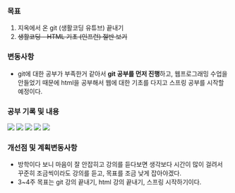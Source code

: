 ### 목표
1. 지옥에서 온 git (생활코딩 유튜브) 끝내기
2. ~~생활코딩 - HTML 기초 (인프런) 절반 보기~~

### 변동사항
- git에 대한 공부가 부족한거 같아서 **git 공부를 먼저 진행**하고, 웹프로그래밍 수업을 안들었기 때문에 html을 공부해서 웹에 대한 기초를 다지고 스프링 공부를 시작할 예정이다.

### 공부 기록 및 내용
![](https://velog.velcdn.com/images/gyuseon/post/5d23f455-74eb-41ce-b9db-05bfc46a11f3/image.png)
![](https://velog.velcdn.com/images/gyuseon/post/3a1879b6-0692-4563-ac7b-7aa8fde2e1cc/image.png)
![](https://velog.velcdn.com/images/gyuseon/post/b3b2d180-a476-4378-8526-b8a7abb38916/image.png)
![](https://velog.velcdn.com/images/gyuseon/post/22a5087f-e1dc-4f00-9d61-6970580f5dca/image.png)
![](https://velog.velcdn.com/images/gyuseon/post/a684bd6d-e23f-462a-bcea-729d91f8146f/image.png)


### 개선점 및 계획변동사항
- 방학이다 보니 마음이 잘 안잡히고 강의를 듣다보면 생각보다 시간이 많이 걸려서 꾸준히 조금씩이라도 강의를 듣고, 목표를 조금 낮게 잡아야겠다.
- 3~4주 목표는 git 강의 끝내기, html 강의 끝내기, 스프링 시작하기이다.

